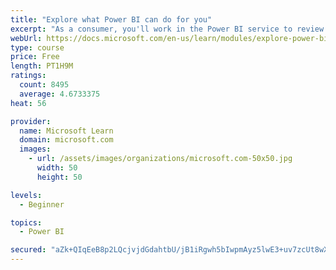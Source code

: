 ```yaml
---
title: "Explore what Power BI can do for you"
excerpt: "As a consumer, you'll work in the Power BI service to review and interact with content that has been shared with you. This module provides the foundational information that you need to work effectively in the Power BI service."
webUrl: https://docs.microsoft.com/en-us/learn/modules/explore-power-bi-service/
type: course
price: Free
length: PT1H9M
ratings:
  count: 8495
  average: 4.6733375
heat: 56

provider:
  name: Microsoft Learn
  domain: microsoft.com
  images:
    - url: /assets/images/organizations/microsoft.com-50x50.jpg
      width: 50
      height: 50

levels:
  - Beginner

topics:
  - Power BI

secured: "aZk+QIqEeB8p2LQcjvjdGdahtbU/jB1iRgwh5bIwpmAyz5lwE3+uv7zcUt8wXh4jvAn0ESkZsVsdkipevpodRxV9TrFYZBbHHURkHr+2BvFpyYLhEVdDBneEdbY+BwNNIy5gBMmKjVJcrQnz30i1W4TU8maf9EYSX9X7IeOKRoLvwJGDnVXrnISzI0hTYtG14ldD9cOKvF5Z6p92gvIHLxO0wyuvPGy9zwvzRfnQbrkmrks7O/st9Q6qm6T/bxVes3MK5WeBFFvwPnnUpDLuB1x5osZs25/2MOV+5OkrZOjBy6hqogGNxUxOzDqVi3CMFu4yn18sWIE0RNnf61N3kzkDk1BjwGqU/JBhnI0Vooolhy8+nmkZWMkiGzJi0OtlDXul3dbQb0h6KFyQEppb0gl8zw13Sc/0Gj/azdBG6Ys=;epsV5OJ+kS/wOHWHlfcbow=="
---
```


